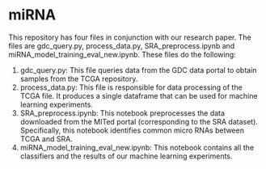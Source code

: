 # miRNA

This repository has four files in conjunction with our research paper. The files are gdc_query.py, process_data.py, SRA_preprocess.ipynb and miRNA_model_training_eval_new.ipynb. 
These files do the following:
1. gdc_query.py: This file queries data from the GDC data portal to obtain samples from the TCGA repository.
2. process_data.py: This file is responsible for data processing of the TCGA file. It produces a single dataframe that can be used for machine learning experiments.
3. SRA_preprocess.ipynb: This notebook preprocesses the data downloaded from the MITed portal (corresponding to the SRA dataset). Specifically, this notebook identifies common micro RNAs between TCGA and SRA.
4. miRNA_model_training_eval_new.ipynb: This notebook contains all the classifiers and the results of our machine learning experiments. 
